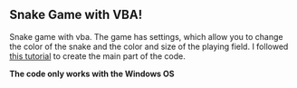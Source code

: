 ## Snake Game with VBA!

Snake game with vba. The game has settings, which allow you to change the color of the snake and the color and size of the playing field.
I followed [this tutorial](https://youtu.be/K5Rm3LlrY-E) to create the main part of the code.

**The code only works with the Windows OS**
